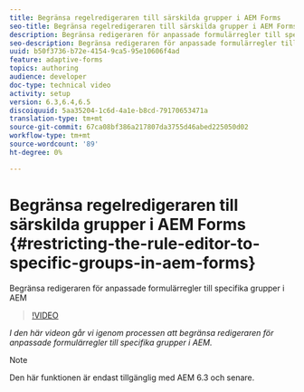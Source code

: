 ```yaml
---
title: Begränsa regelredigeraren till särskilda grupper i AEM Forms
seo-title: Begränsa regelredigeraren till särskilda grupper i AEM Forms
description: Begränsa redigeraren för anpassade formulärregler till specifika grupper i AEM
seo-description: Begränsa redigeraren för anpassade formulärregler till specifika grupper i AEM
uuid: b50f3736-b72e-4154-9ca5-95e10606f4ad
feature: adaptive-forms
topics: authoring
audience: developer
doc-type: technical video
activity: setup
version: 6.3,6.4,6.5
discoiquuid: 5aa35204-1c6d-4a1e-b8cd-79170653471a
translation-type: tm+mt
source-git-commit: 67ca08bf386a217807da3755d46abed225050d02
workflow-type: tm+mt
source-wordcount: '89'
ht-degree: 0%

---
```



# Begränsa regelredigeraren till särskilda grupper i AEM Forms {#restricting-the-rule-editor-to-specific-groups-in-aem-forms}

Begränsa redigeraren för anpassade formulärregler till specifika grupper i AEM

>[!VIDEO](https://video.tv.adobe.com/v/19470?quality=9&learn=on)

*I den här videon går vi igenom processen att begränsa redigeraren för anpassade formulärregler till specifika grupper i AEM.*

>[!NOTE]
>
>Den här funktionen är endast tillgänglig med AEM 6.3 och senare.

